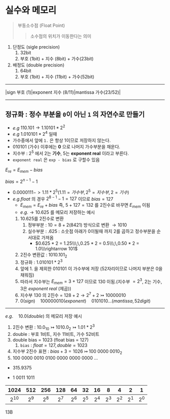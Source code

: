 # 실수와 메모리

> 부동소수점 (Float Point)
>> 소수점의 위치가 이동한다는 의미

1. 단정도 (sigle precision)
   1. 32bit
   2. 부호 (1bit) + 지수 (8bit) + 가수(23bit)
2. 배정도 (double precision)
   1. 64bit
   2. 부호 (1bit) + 지수 (11bit) + 가수(52bit)

---

|sign 부호 (1)|exponent 지수 (8/11)|mantissa 가수(23/52)|

---

## 정규화 : 정수 부분을 `0`이 아닌 `1` 의 자연수로 만들기

- $e.g$  $110.101 \rightarrow 1.10101 * 2^2$
- $e.g$ $1.010101 * 2^4$ 일때
- 가수중에서 앞에 `1.` 은 항상 1이므로 저장하지 않는다.
- $010101$ (가수) 이후에는 **$0$** 으로 나머지 가수부분을 채운다.
- 지수부 : $2^5$ 에서 2는 **기수**, 5는 **exponent real** 이라고 부른다.
- `exponent real` 은 `exp - bias` 로 구할수 있음

$E_{re} = E_{mem} - bias$

$bias = 2^{n-1} - 1$

- $0.0000111 -> 1.11 * 2^5 (1.11 = 가수부, 2^5 = 지수부, 2 = 기수)$
- $e.g. float$ 의 경우 $2^{8-1} - 1 = 127$ 이므로 $bias = 127$
    - $E_{mem} = E_{re} + bias$ 즉, $5 + 127 = 132$ 를 2진수로 바꾸면 $E_{mem}$ 이됨
    - $e.g. \rightarrow 10.625$ 를 메모리 저장하는 예시
    1. 10.625를 2진수로 변환
       1. 정부부분 : $10 = 8 + 2 ( 8 4 2 1 )$ 방식으로 변환 $\rightarrow 1010$
       2. 실수부분 : $.625$ : 소숫점 아래가 0이될때 까지 2를 곱하고 정수부분을 순서대로 가져옴
          - $0.625 * 2 = 1.25\\\;\,0.25 * 2 = 0.5\\\;\,0.50 * 2 = 1.0\\\rightarrow 101$
    2. 2진수 변환값 : $1010.101_2$
    3. 정규화 : $1.010101 * 2^3$
    4. 앞에 1. 을 제외한 $010101$ 이 가수부에 저장 (52자리이므로 나머지 부분은 0을 채워짐)
    5. 따라서 지수부는 $E_{mem} = 3 + 127$ 이므로 $130$ 이됨.(지수부 $= 2^3$, 2는 기수, 3은 $exponent\;real$ (제곱))
    6. 지수부 $130$ 의 2진수 = $128 + 2 \rightarrow 2^7 + 2 \rightarrowtail 10000010$
    7. $0(sign)\quad100000010(exponent)\quad0101010\dots(mantissa, 52digit)$

---

$e.g.\quad10.0(double)$ 의 메모리 저장 예시
1. 2진수 변환 :  $10.0_{10}\rightarrowtail1010.0_2\rightarrowtail1.01*2^3$
2. double : 부호 1비트, 지수 11비트, 가수 52비트
3. double bias = 1023 (float bias = 127)
   1. `bias` : $float = 127, double = 1023$
4. 지수부 2진수 표현 : $bias + 3 = 1026\;\rightarrowtail \;100\;0000\;0010_2$
5. 100 0000 0010 0100 0000 0000 0000 $\dots$

- 315.9375

- 1 0011 1011

|1024 | 512 | 256 | 128 | 64 | 32 | 16 | 8 | 4 | 2 | 1 |
|:-:|:-:|:-:|:-:|:-:|:-:|:-:|:-:|:-:|:-:|:-:|
| $2^{10}$ | $2^9$ | $2^8$ | $2^7$ | $2^6$ | $2^5$ | $2^4$ | $2^3$ | $2^2$ | $2^1$ | $2^0$ |

13B
